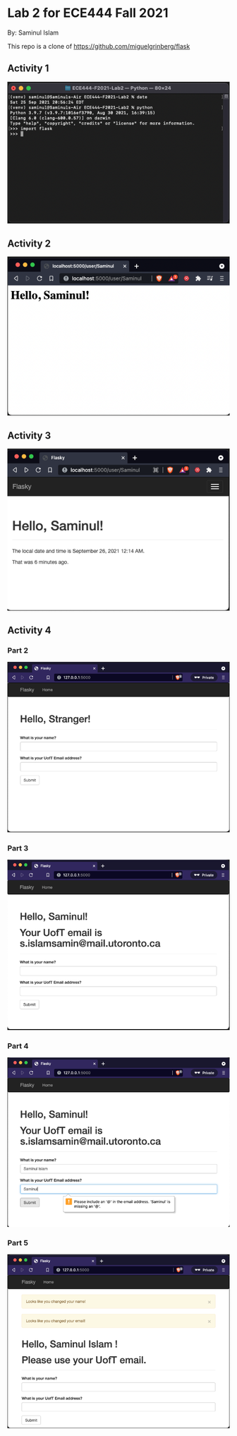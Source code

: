# Lab 2 for ECE444 Fall 2021


By: Saminul Islam


This repo is a clone of https://github.com/miguelgrinberg/flask


## Activity 1


![](screenshots/Activity1.png)


## Activity 2


![](screenshots/Activity2.png)


## Activity 3


![](screenshots/Activity3_new.png)


## Activity 4


### Part 2

![](screenshots/Activity4_2.png)


### Part 3

![](screenshots/Activity4_3.png)


### Part 4

![](screenshots/Activity4_4.png)


### Part 5

![](screenshots/Activity4_5.png)